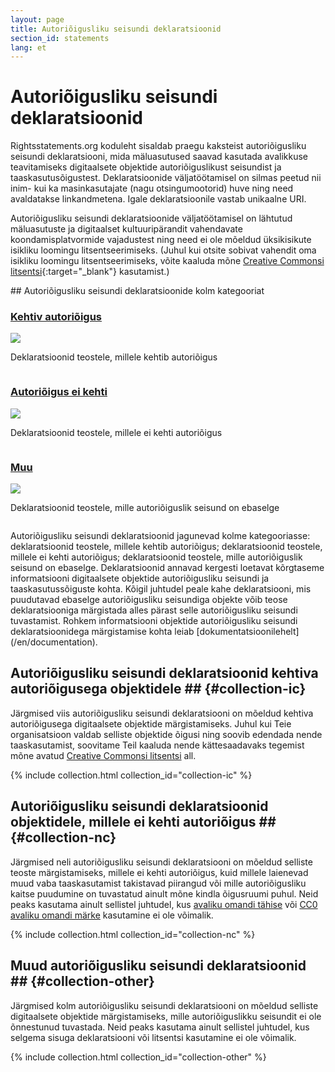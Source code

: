 ```yaml
---
layout: page
title: Autoriõigusliku seisundi deklaratsioonid
section_id: statements
lang: et
---
```


# Autoriõigusliku seisundi deklaratsioonid

Rightsstatements.org koduleht sisaldab praegu kaksteist autoriõigusliku seisundi deklaratsiooni, mida mäluasutused saavad kasutada avalikkuse teavitamiseks digitaalsete objektide autoriõiguslikust seisundist ja taaskasutusõigustest. Deklaratsioonide väljatöötamisel on silmas peetud nii inim- kui ka masinkasutajate (nagu otsingumootorid) huve ning need avaldatakse linkandmetena. Igale deklaratsioonile vastab unikaalne URI.

Autoriõigusliku seisundi deklaratsioonide väljatöötamisel on lähtutud mäluasutuste ja digitaalset kultuuripärandit vahendavate koondamisplatvormide vajadustest ning need ei ole mõeldud üksikisikute isikliku loomingu litsentseerimiseks. (Juhul kui otsite sobivat vahendit oma isikliku loomingu litsentseerimiseks, võite kaaluda mõne [Creative Commonsi litsentsi](https://creativecommons.org/licenses/){:target="_blank"} kasutamist.)

<div class="box">
## Autoriõigusliku seisundi deklaratsioonide kolm kategooriat

<div class="row" markdown="0">
  <div class="medium-4 columns">
    <div class="statements-category-teaser">
      <a href="#collection-ic"><h3>Kehtiv autoriõigus</h3></a>
      <a href="#collection-ic">
        <img src="{{ site.url }}{{ site.baseurl }}/files/icons/InC.Icon-Only.dark.svg" />
      </a>
      <p>Deklaratsioonid teostele, millele kehtib autoriõigus</p>
    </div>
  </div>
  <div class="medium-4 columns">
    <div class="statements-category-teaser">
      <a href="#collection-nc"><h3>Autoriõigus ei kehti</h3></a>
      <a href="#collection-nc">
        <img src="{{ site.url }}{{ site.baseurl }}/files/icons/NoC.Icon-Only.dark.svg" />
      </a>
      <p>Deklaratsioonid teostele, millele ei kehti autoriõigus</p>
    </div>
  </div>
  <div class="medium-4 columns">
    <div class="statements-category-teaser">
      <a href="#collection-other"><h3>Muu</h3></a>
      <a href="#collection-other">
        <img src="{{ site.url }}{{ site.baseurl }}/files/icons/Other.Icon-Only.dark.svg" />
      </a>
      <p>Deklaratsioonid teostele, mille autoriõiguslik seisund on ebaselge</p>
    </div>
  </div>
</div>
<div>
  <p>Autoriõigusliku seisundi deklaratsioonid jagunevad kolme kategooriasse: deklaratsioonid teostele, millele kehtib autoriõigus; deklaratsioonid teostele, millele ei kehti autoriõigus; deklaratsioonid teostele, mille autoriõiguslik seisund on ebaselge. Deklaratsioonid annavad kergesti loetavat kõrgtaseme informatsiooni digitaalsete objektide autoriõigusliku seisundi ja taaskasutussõiguste kohta. Kõigil juhtudel peale kahe deklaratsiooni, mis puudutavad ebaselge autoriõigusliku seisundiga objekte võib teose deklaratsiooniga märgistada alles pärast selle autoriõigusliku seisundi tuvastamist. Rohkem informatsiooni objektide autoriõigusliku seisundi deklaratsioonidega märgistamise kohta leiab [dokumentatsioonilehelt](/en/documentation).</p>
</div>

</div>

## Autoriõigusliku seisundi deklaratsioonid kehtiva autoriõigusega objektidele ## {#collection-ic}

Järgmised viis autoriõigusliku seisundi deklaratsiooni on mõeldud kehtiva autoriõigusega digitaalsete objektide märgistamiseks. Juhul kui Teie organisatsioon valdab selliste objektide õigusi ning soovib edendada nende taaskasutamist, soovitame Teil kaaluda nende kättesaadavaks tegemist mõne avatud [Creative Commonsi litsentsi](https://creativecommons.org/licenses/) all.

{% include collection.html collection_id="collection-ic" %}

## Autoriõigusliku seisundi deklaratsioonid objektidele, millele ei kehti autoriõigus ## {#collection-nc}

Järgmised neli autoriõigusliku seisundi deklaratsiooni on mõeldud selliste teoste märgistamiseks, millele ei kehti autoriõigus, kuid millele laienevad muud vaba taaskasutamist takistavad piirangud või mille autoriõigusliku kaitse puudumine on tuvastatud ainult mõne kindla õigusruumi puhul. Neid peaks kasutama ainult sellistel juhtudel, kus [avaliku omandi tähise](https://creativecommons.org/publicdomain/mark/1.0/) või [CC0 avaliku omandi märke](https://creativecommons.org/publicdomain/zero/1.0/) kasutamine ei ole võimalik.

{% include collection.html collection_id="collection-nc" %}

## Muud autoriõigusliku seisundi deklaratsioonid ## {#collection-other}

Järgmised kolm autoriõigusliku seisundi deklaratsiooni on mõeldud selliste digitaalsete objektide märgistamiseks, mille autoriõiguslikku seisundit ei ole õnnestunud tuvastada. Neid peaks kasutama ainult sellistel juhtudel, kus selgema sisuga deklaratsiooni või litsentsi kasutamine ei ole võimalik.

{% include collection.html collection_id="collection-other" %}
